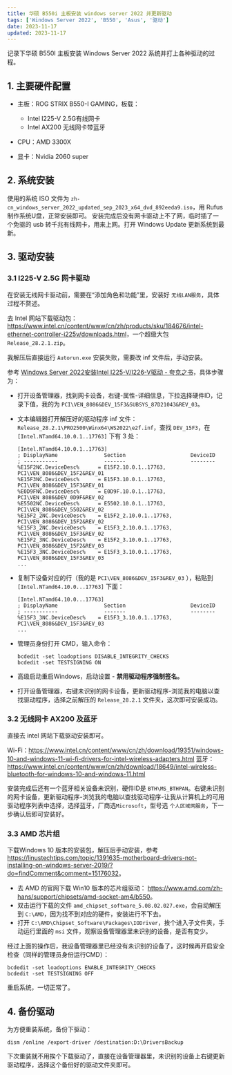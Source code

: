 ```yaml
---
title: 华硕 B550i 主板安装 windows server 2022 并更新驱动
tags: ['Windows Server 2022', 'B550', 'Asus', '驱动']
date: 2023-11-17
updated: 2023-11-17
---
```


记录下华硕 B550I 主板安装 Windows Server 2022 系统并打上各种驱动的过程。

## 1. 主要硬件配置

- 主板：ROG STRIX B550-I GAMING，板载：
    - Intel I225-V 2.5G有线网卡
    - Intel AX200 无线网卡带蓝牙

- CPU：AMD 3300X
- 显卡：Nvidia 2060 super

## 2. 系统安装

使用的系统 ISO 文件为 `zh-cn_windows_server_2022_updated_sep_2023_x64_dvd_892eeda9.iso`，用 Rufus 制作系统U盘，正常安装即可。
安装完成后没有网卡驱动上不了网，临时插了一个免驱的 usb 转千兆有线网卡，用来上网。打开 Windows Update 更新系统到最新。

## 3. 驱动安装

### 3.1 I225-V 2.5G 网卡驱动

在安装无线网卡驱动前，需要在“添加角色和功能”里，安装好 `无线LAN服务`，具体过程不赘述。

去 Intel 网站下载驱动包：<https://www.intel.cn/content/www/cn/zh/products/sku/184676/intel-ethernet-controller-i225v/downloads.html>，一个超级大包 `Release_28.2.1.zip`。

我解压后直接运行 `Autorun.exe` 安装失败，需要改 inf 文件后，手动安装。

参考 [Windows Server 2022安装Intel I225-V/I226-V驱动 - 夸克之书](https://www.quarkbook.com/?p=1414)，具体步骤为：

- 打开设备管理器，找到网卡设备，右键-属性-详细信息，下拉选择硬件ID，记录下值，我的为 `PCI\VEN_8086&DEV_15F3&SUBSYS_87D21043&REV_03`。
- 文本编辑器打开解压好的驱动程序 inf 文件：`Release_28.2.1\PRO2500\Winx64\WS2022\e2f.inf`，查找 `DEV_15F3`，在 `[Intel.NTamd64.10.0.1..17763]` 下有 3 处：
    ```
    [Intel.NTamd64.10.0.1..17763]
    ; DisplayName               Section                     DeviceID
    ; -----------               -------                     --------
    %E15F2NC.DeviceDesc%      = E15F2.10.0.1..17763,        PCI\VEN_8086&DEV_15F2&REV_01
    %E15F3NC.DeviceDesc%      = E15F3.10.0.1..17763,        PCI\VEN_8086&DEV_15F3&REV_01
    %E0D9FNC.DeviceDesc%      = E0D9F.10.0.1..17763,        PCI\VEN_8086&DEV_0D9F&REV_02
    %E5502NC.DeviceDesc%      = E5502.10.0.1..17763,        PCI\VEN_8086&DEV_5502&REV_02
    %E15F2_2NC.DeviceDesc%    = E15F2_2.10.0.1..17763,      PCI\VEN_8086&DEV_15F2&REV_02
    %E15F3_2NC.DeviceDesc%    = E15F3_2.10.0.1..17763,      PCI\VEN_8086&DEV_15F3&REV_02
    %E15F2_3NC.DeviceDesc%    = E15F2_3.10.0.1..17763,      PCI\VEN_8086&DEV_15F2&REV_03
    %E15F3_3NC.DeviceDesc%    = E15F3_3.10.0.1..17763,      PCI\VEN_8086&DEV_15F3&REV_03
    ...
    ```
- 复制下设备对应的行（我的是 `PCI\VEN_8086&DEV_15F3&REV_03` ），粘贴到 `[Intel.NTamd64.10.0...17763]` 下面：
    ```
    [Intel.NTamd64.10.0...17763]
    ; DisplayName               Section                     DeviceID
    ; -----------               -------                     --------
    %E15F3_3NC.DeviceDesc%    = E15F3_3.10.0.1..17763,      PCI\VEN_8086&DEV_15F3&REV_03
    ...
    ```

- 管理员身份打开 CMD，输入命令：

    ```shell
    bcdedit -set loadoptions DISABLE_INTEGRITY_CHECKS
    bcdedit -set TESTSIGNING ON
    ```
- 高级启动重启Windows，启动设置 - **禁用驱动程序强制签名。**
- 打开设备管理器，右键未识别的网卡设备，更新驱动程序-浏览我的电脑以查找驱动程序，选择之前解压的 `Release_28.2.1` 文件夹，这次即可安装成功。

### 3.2 无线网卡 AX200 及蓝牙

直接去 intel 网站下载驱动安装即可。

Wi-Fi：<https://www.intel.cn/content/www/cn/zh/download/19351/windows-10-and-windows-11-wi-fi-drivers-for-intel-wireless-adapters.html>
蓝牙：<https://www.intel.cn/content/www/cn/zh/download/18649/intel-wireless-bluetooth-for-windows-10-and-windows-11.html>

安装完成后还有一个蓝牙相关设备未识别，硬件ID是 `BTH\MS_BTHPAN`。右键未识别的网卡设备，更新驱动程序-浏览我的电脑以查找驱动程序-让我从计算机上的可用驱动程序列表中选择，选择蓝牙，厂商选`Microsoft`，型号选 `个人区域网服务`，下一步确认后即可安装好。

### 3.3 AMD 芯片组

下载Windows 10 版本的安装包，解压后手动安装，参考 <https://linustechtips.com/topic/1391635-motherboard-drivers-not-installing-on-windows-server-2019/?do=findComment&comment=15176032>。

- 去 AMD 的官网下载 Win10 版本的芯片组驱动： <https://www.amd.com/zh-hans/support/chipsets/amd-socket-am4/b550>。
- 双击运行下载的文件 `amd_chipset_software_5.08.02.027.exe`，会自动解压到 `C:\AMD`，因为找不到对应的硬件，安装进行不下去。
- 打开 `C:\AMD\Chipset_Software\Packages\IODriver`，挨个进入子文件夹，手动运行里面的 `msi` 文件，观察设备管理器里未识别的设备，是否有变少。

经过上面的操作后，我设备管理器里已经没有未识别的设备了，这时候再开启安全检查（同样的管理员身份运行CMD）：

```shell
bcdedit -set loadoptions ENABLE_INTEGRITY_CHECKS
bcdedit -set TESTSIGNING OFF
```

重启系统，一切正常了。

## 4. 备份驱动

为方便重装系统，备份下驱动：

```shell
dism /online /export-driver /destination:D:\DriversBackup
```

下次重装就不用挨个下载驱动了，直接在设备管理器里，未识别的设备上右键更新驱动程序，选择这个备份好的驱动文件夹即可。